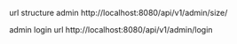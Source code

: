 url structure admin
http://localhost:8080/api/v1/admin/size/


admin login url
http://localhost:8080/api/v1/admin/login